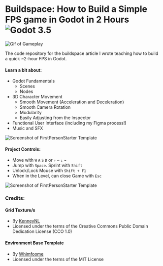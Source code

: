 # Buildspace: How to Build a Simple FPS game in Godot in 2 Hours ![Godot 3.5](https://img.shields.io/badge/godot-v3.5-%23478cbf)
![Gif of Gameplay](https://media.giphy.com/media/8t0UvtFZGdlH95LbbJ/giphy.gif)

The code repository for the buildspace article I wrote teaching how to build a quick ~2-hour FPS in Godot.

#### Learn a bit about:
- Godot Fundamentals
  - Scenes
  - Nodes
- 3D Character Movement
  - Smooth Movement (Acceleration and Deceleration)
  - Smooth Camera Rotation
  - Modularity
  - Easily Adjusting from the Inspector
- Functional User Interface (including my Figma process!)
- Music and SFX
  
![Screenshot of FirstPersonStarter Template](https://media.giphy.com/media/btp4choZrQjXYUrcwt/giphy.gif)

#### Project Controls:
- Move with `W` `A` `S` `D` or `↑` `←` `↓` `→`
- Jump with `Space`. Sprint with `Shift`
- Unlock/Lock Mouse with `Shift + F1`
- When in the Level, can close Game with `Esc`

![Screenshot of FirstPersonStarter Template](https://media.giphy.com/media/T9mDXpgOnBMPctjlF2/giphy.gif)

### Credits:
#### Grid Texture/s
- By [KenneyNL](https://www.kenney.nl/assets/prototype-textures)
- Licensed under the terms of the Creative Commons Public Domain Dedication License (CCO 1.0)
#### Environment Base Template
- By [Whimfoome](https://github.com/Whimfoome/godot-FirstPersonStarter)
- Licensed under the terms of the MIT License
